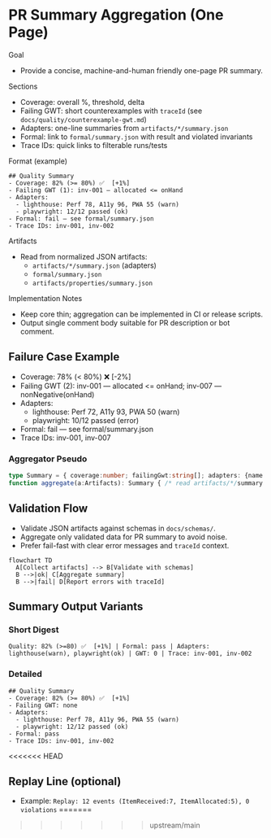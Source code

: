 # PR Summary Aggregation (One Page)

Goal
- Provide a concise, machine-and-human friendly one-page PR summary.

Sections
- Coverage: overall %, threshold, delta
- Failing GWT: short counterexamples with `traceId` (see `docs/quality/counterexample-gwt.md`)
- Adapters: one-line summaries from `artifacts/*/summary.json`
- Formal: link to `formal/summary.json` with result and violated invariants
- Trace IDs: quick links to filterable runs/tests

Format (example)
```
## Quality Summary
- Coverage: 82% (>= 80%) ✅  [+1%]
- Failing GWT (1): inv-001 — allocated <= onHand
- Adapters:
  - lighthouse: Perf 78, A11y 96, PWA 55 (warn)
  - playwright: 12/12 passed (ok)
- Formal: fail — see formal/summary.json
- Trace IDs: inv-001, inv-002
```

Artifacts
- Read from normalized JSON artifacts:
  - `artifacts/*/summary.json` (adapters)
  - `formal/summary.json`
  - `artifacts/properties/summary.json`

Implementation Notes
- Keep core thin; aggregation can be implemented in CI or release scripts.
- Output single comment body suitable for PR description or bot comment.

## Failure Case Example
- Coverage: 78% (< 80%) ❌  [-2%]
- Failing GWT (2): inv-001 — allocated <= onHand; inv-007 — nonNegative(onHand)
- Adapters:
  - lighthouse: Perf 72, A11y 93, PWA 50 (warn)
  - playwright: 10/12 passed (error)
- Formal: fail — see formal/summary.json
- Trace IDs: inv-001, inv-007

### Aggregator Pseudo
```ts
type Summary = { coverage:number; failingGwt:string[]; adapters: {name:string; status:string; summary:string}[]; formal:string; traceIds:string[] };
function aggregate(a:Artifacts): Summary { /* read artifacts/*/summary.json, formal/summary.json, properties/summary.json */ return {} as any }
```
## Validation Flow
- Validate JSON artifacts against schemas in `docs/schemas/`.
- Aggregate only validated data for PR summary to avoid noise.
- Prefer fail-fast with clear error messages and `traceId` context.

```mermaid
flowchart TD
  A[Collect artifacts] --> B[Validate with schemas]
  B -->|ok| C[Aggregate summary]
  B -->|fail| D[Report errors with traceId]
```
## Summary Output Variants
### Short Digest
```
Quality: 82% (>=80) ✅  [+1%] | Formal: pass | Adapters: lighthouse(warn), playwright(ok) | GWT: 0 | Trace: inv-001, inv-002
```

### Detailed
```
## Quality Summary
- Coverage: 82% (>= 80%) ✅  [+1%]
- Failing GWT: none
- Adapters:
  - lighthouse: Perf 78, A11y 96, PWA 55 (warn)
  - playwright: 12/12 passed (ok)
- Formal: pass
- Trace IDs: inv-001, inv-002
```
<<<<<<< HEAD

## Replay Line (optional)
- Example: `Replay: 12 events (ItemReceived:7, ItemAllocated:5), 0 violations`
=======
>>>>>>> upstream/main

